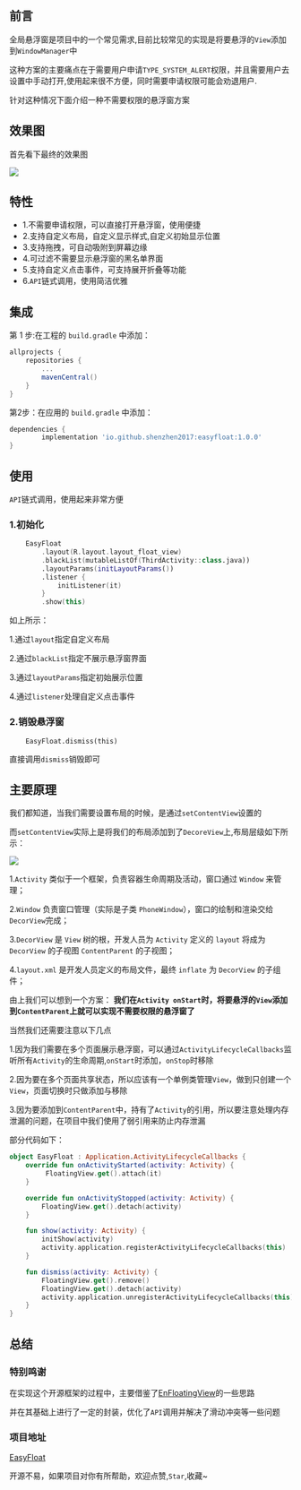 ## 前言
全局悬浮窗是项目中的一个常见需求,目前比较常见的实现是将要悬浮的`View`添加到`WindowManager`中

这种方案的主要痛点在于需要用户申请`TYPE_SYSTEM_ALERT`权限，并且需要用户去设置中手动打开,使用起来很不方便，同时需要申请权限可能会劝退用户.

针对这种情况下面介绍一种不需要权限的悬浮窗方案

## 效果图
首先看下最终的效果图

![](https://raw.githubusercontent.com/shenzhen2017/newImage/master/blog10/p1.gif)

## 特性
- 1.不需要申请权限，可以直接打开悬浮窗，使用便捷
- 2.支持自定义布局，自定义显示样式,自定义初始显示位置
- 3.支持拖拽，可自动吸附到屏幕边缘
- 4.可过滤不需要显示悬浮窗的黑名单界面
- 5.支持自定义点击事件，可支持展开折叠等功能
- 6.`API`链式调用，使用简洁优雅

## 集成
第 1 步:在工程的 `build.gradle` 中添加：
```groovy
allprojects {
	repositories {
		...
		mavenCentral()
	}
}
```

第2步：在应用的 `build.gradle` 中添加：
```groovy
dependencies {
        implementation 'io.github.shenzhen2017:easyfloat:1.0.0'
}
```

## 使用
`API`链式调用，使用起来非常方便

### 1.初始化
```kotlin
    EasyFloat
        .layout(R.layout.layout_float_view)
        .blackList(mutableListOf(ThirdActivity::class.java))
        .layoutParams(initLayoutParams())
        .listener {
            initListener(it)
        }
        .show(this)
```

如上所示：

1.通过`layout`指定自定义布局

2.通过`blackList`指定不展示悬浮窗界面

3.通过`layoutParams`指定初始展示位置

4.通过`listener`处理自定义点击事件

### 2.销毁悬浮窗
```
	EasyFloat.dismiss(this)
```
直接调用`dismiss`销毁即可

## 主要原理
我们都知道，当我们需要设置布局的时候，是通过`setContentView`设置的

而`setContentView`实际上是将我们的布局添加到了`DecoreView`上,布局层级如下所示：

![](https://raw.githubusercontent.com/shenzhen2017/newImage/master/blog4/p1.gif)

1.`Activity` 类似于一个框架，负责容器生命周期及活动，窗口通过 `Window` 来管理；

2.`Window` 负责窗口管理（实际是子类 `PhoneWindow`），窗口的绘制和渲染交给 `DecorView`完成；

3.`DecorView` 是 `View` 树的根，开发人员为 `Activity` 定义的 `layout` 将成为 `DecorView` 的子视图 `ContentParent` 的子视图；

4.`layout.xml` 是开发人员定义的布局文件，最终 `inflate` 为 `DecorView` 的子组件；

由上我们可以想到一个方案：
**我们在`Activity onStart`时，将要悬浮的`View`添加到`ContentParent`上就可以实现不需要权限的悬浮窗了**

当然我们还需要注意以下几点

1.因为我们需要在多个页面展示悬浮窗，可以通过`ActivityLifecycleCallbacks`监听所有`Activity`的生命周期,`onStart`时添加，`onStop`时移除

2.因为要在多个页面共享状态，所以应该有一个单例类管理`View`，做到只创建一个`View`，页面切换时只做添加与移除

3.因为要添加到`ContentParent`中，持有了`Activity`的引用，所以要注意处理内存泄漏的问题，在项目中我们使用了弱引用来防止内存泄漏

部分代码如下：
```kotlin
object EasyFloat : Application.ActivityLifecycleCallbacks {
    override fun onActivityStarted(activity: Activity) {
         FloatingView.get().attach(it)
    }

    override fun onActivityStopped(activity: Activity) {
        FloatingView.get().detach(activity)
    }

    fun show(activity: Activity) {
        initShow(activity)
        activity.application.registerActivityLifecycleCallbacks(this)
    }

    fun dismiss(activity: Activity) {
        FloatingView.get().remove()
        FloatingView.get().detach(activity)
        activity.application.unregisterActivityLifecycleCallbacks(this)
    }
}
```

## 总结
### 特别鸣谢
在实现这个开源框架的过程中，主要借鉴了[EnFloatingView](https://github.com/leotyndale/EnFloatingView)的一些思路

并在其基础上进行了一定的封装，优化了`API`调用并解决了滑动冲突等一些问题

### 项目地址
[EasyFloat](https://github.com/shenzhen2017/EasyFloat)

开源不易，如果项目对你有所帮助，欢迎点赞,`Star`,收藏~